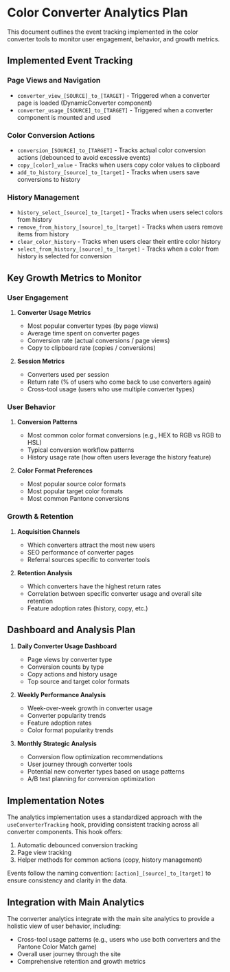 # Color Converter Analytics Plan

This document outlines the event tracking implemented in the color converter tools to monitor user engagement, behavior, and growth metrics.

## Implemented Event Tracking

### Page Views and Navigation

- `converter_view_[SOURCE]_to_[TARGET]` - Triggered when a converter page is loaded (DynamicConverter component)
- `converter_usage_[SOURCE]_to_[TARGET]` - Triggered when a converter component is mounted and used

### Color Conversion Actions

- `conversion_[SOURCE]_to_[TARGET]` - Tracks actual color conversion actions (debounced to avoid excessive events)
- `copy_[color]_value` - Tracks when users copy color values to clipboard
- `add_to_history_[source]_to_[target]` - Tracks when users save conversions to history

### History Management

- `history_select_[source]_to_[target]` - Tracks when users select colors from history
- `remove_from_history_[source]_to_[target]` - Tracks when users remove items from history
- `clear_color_history` - Tracks when users clear their entire color history
- `select_from_history_[source]_to_[target]` - Tracks when a color from history is selected for conversion

## Key Growth Metrics to Monitor

### User Engagement

1. **Converter Usage Metrics**
   - Most popular converter types (by page views)
   - Average time spent on converter pages
   - Conversion rate (actual conversions / page views)
   - Copy to clipboard rate (copies / conversions)

2. **Session Metrics**
   - Converters used per session
   - Return rate (% of users who come back to use converters again)
   - Cross-tool usage (users who use multiple converter types)

### User Behavior

1. **Conversion Patterns**
   - Most common color format conversions (e.g., HEX to RGB vs RGB to HSL)
   - Typical conversion workflow patterns
   - History usage rate (how often users leverage the history feature)

2. **Color Format Preferences**
   - Most popular source color formats
   - Most popular target color formats
   - Most common Pantone conversions

### Growth & Retention

1. **Acquisition Channels**
   - Which converters attract the most new users
   - SEO performance of converter pages
   - Referral sources specific to converter tools

2. **Retention Analysis**
   - Which converters have the highest return rates
   - Correlation between specific converter usage and overall site retention
   - Feature adoption rates (history, copy, etc.)

## Dashboard and Analysis Plan

1. **Daily Converter Usage Dashboard**
   - Page views by converter type
   - Conversion counts by type
   - Copy actions and history usage
   - Top source and target color formats

2. **Weekly Performance Analysis**
   - Week-over-week growth in converter usage
   - Converter popularity trends
   - Feature adoption rates
   - Color format popularity trends

3. **Monthly Strategic Analysis**
   - Conversion flow optimization recommendations
   - User journey through converter tools
   - Potential new converter types based on usage patterns
   - A/B test planning for conversion optimization

## Implementation Notes

The analytics implementation uses a standardized approach with the `useConverterTracking` hook, providing consistent tracking across all converter components. This hook offers:

1. Automatic debounced conversion tracking
2. Page view tracking
3. Helper methods for common actions (copy, history management)

Events follow the naming convention: `[action]_[source]_to_[target]` to ensure consistency and clarity in the data.

## Integration with Main Analytics

The converter analytics integrate with the main site analytics to provide a holistic view of user behavior, including:

- Cross-tool usage patterns (e.g., users who use both converters and the Pantone Color Match game)
- Overall user journey through the site
- Comprehensive retention and growth metrics
